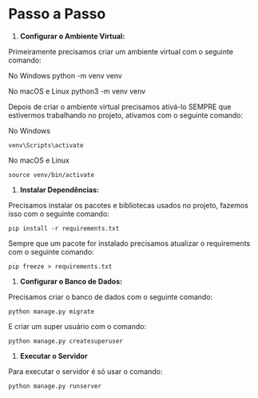 # Passo a Passo

1. **Configurar o Ambiente Virtual:**

Primeiramente precisamos criar um ambiente virtual com o seguinte comando:

No Windows 
python -m venv venv

No macOS e Linux 
python3 -m venv venv

Depois de criar o ambiente virtual precisamos ativá-lo SEMPRE que estivermos trabalhando no projeto, ativamos com o seguinte comando:

No Windows 
```
venv\Scripts\activate
```

No macOS e Linux 
```
source venv/bin/activate
```

1. **Instalar Dependências:**

Precisamos instalar os pacotes e bibliotecas usados no projeto, fazemos isso com o seguinte comando:

```
pip install -r requirements.txt
```

Sempre que um pacote for instalado precisamos atualizar o requirements com o seguinte comando:

```
pip freeze > requirements.txt
```

1. **Configurar o Banco de Dados:**

Precisamos criar o banco de dados com o seguinte comando:

```
python manage.py migrate
```

E criar um super usuário com o comando:

```
python manage.py createsuperuser
```


1. **Executar o Servidor**

Para executar o servidor é só usar o comando:

```
python manage.py runserver
```
